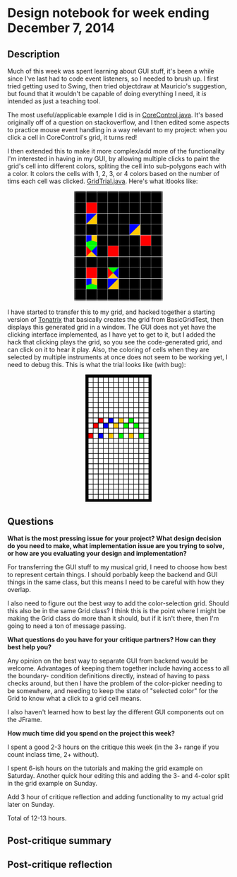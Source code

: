 # Design notebook for week ending December 7, 2014

## Description

Much of this week was spent learning about GUI stuff, it's been a while since 
I've last had to code event listeners, so I needed to brush up. I first tried 
getting used to Swing, then tried objectdraw at Mauricio's suggestion, but 
found that it wouldn't be capable of doing everything I need, it *is* intended 
as just a teaching tool.

The most useful/applicable example I did is in 
[CoreControl.java](https://github.com/cvcal/NoteMatrixWithTonality/blob/master/src/tutorials/Swing/CoreControl.java).
It's based originally off of a question on stackoverflow, and I then edited 
some aspects to practice mouse event handling in a way relevant to my project:
when you click a cell in CoreControl's grid, it turns red! 

I then extended this to make it more complex/add more of the functionality I'm 
interested in having in my GUI, by allowing multiple clicks to paint the 
grid's cell into different colors, spliting the cell into sub-polygons each 
with a color. It colors the cells with 1, 2, 3, or 4 colors based on the number
of tims each cell was clicked.
[GridTrial.java](https://github.com/cvcal/NoteMatrixWithTonality/blob/master/src/tutorials/Swing/GridTrial.java).
Here's what itlooks like:

<p align="center">
  <img src="https://github.com/cvcal/NoteMatrixWithTonality/blob/master/documents/pictures/multipleColorCells.png" width="200" />
</p>

I have started to transfer this to my grid, and hacked together a starting version of [Tonatrix](https://github.com/cvcal/NoteMatrixWithTonality/blob/master/src/main/Tonatrix.java) 
that basically creates the grid from BasicGridTest, then displays this generated 
grid in a window. The GUI does not yet have the clicking interface implemented, as 
I have yet to get to it, but I added the hack that clicking plays the grid, so you 
see the code-generated grid, and can click on it to hear it play. Also, the 
coloring of cells when they are selected by multiple instruments at once does not seem 
to be working yet, I need to debug this. This is what the trial looks like (with bug):

<p align="center">
  <img src="https://github.com/cvcal/NoteMatrixWithTonality/blob/master/documents/pictures/initialGrid-alpha.png" width="150" />
</p>


## Questions

**What is the most pressing issue for your project? What design decision do you need to make, what implementation issue are you trying to solve, or how are you evaluating your design and implementation?**

For transferring the GUI stuff to my musical grid, I need to choose how best to 
represent certain things. I should porbably keep the backend and GUI things in 
the same class, but this means I need to be careful with how they overlap. 

I also need to figure out the best way to add the color-selection grid. Should 
this also be in the same Grid class? I think this is the point where I might be 
making the Grid class do more than it should, but if it isn't there, then 
I'm going to need a ton of message passing.

**What questions do you have for your critique partners? How can they best help you?**

Any opinion on the best way to separate GUI from backend would be welcome. 
Advantages of keeping them together include having access to all the boundary-
condition definitions directly, instead of having to pass checks around, but then 
I have the problem of the color-picker needing to be somewhere, and needing to 
keep the state of "selected color" for the Grid to know what a click to a grid 
cell means. 

I also haven't learned how to best lay the different GUI components out on the 
JFrame.

**How much time did you spend on the project this week?**

I spent a good 2-3 hours on the critique this week (in the 3+ range if you 
count inclass time, 2+ without).

I spent 6-ish hours on the tutorials and making the grid example on Saturday. 
Another quick hour editing this and adding the 3- and 4-color split in the grid
example on Sunday.

Add 3 hour of critique reflection and adding functionality to my actual grid
later on Sunday.

Total of 12-13 hours.


## Post-critique summary

## Post-critique reflection
